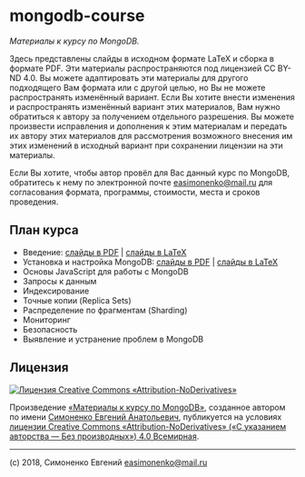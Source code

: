 # mongodb-course

_Материалы к курсу по MongoDB._

Здесь представлены слайды в исходном формате LaTeX и сборка в формате PDF. Эти
материалы распространяются под лицензией CC BY-ND 4.0. Вы можете адаптировать
эти материалы для другого подходящего Вам формата или с другой целью, но Вы не
можете распространять изменённый вариант. Если Вы хотите внести изменения и
распространять изменённый вариант этих материалов, Вам нужно обратиться к автору
за получением отдельного разрешения. Вы можете произвести исправления и
дополнения к этим материалам и передать их автору этих материалов для
рассмотрения возможного внесения им этих изменений в исходный вариант при
сохранении лицензии на эти материалы.

Если Вы хотите, чтобы автор провёл для Вас данный курс по MongoDB, обратитесь
к нему по электронной почте [easimonenko@mail.ru](mailto:easimonenko@mail.ru)
для согласования формата, программы, стоимости, места и сроков проведения.

## План курса

- Введение: [слайды в PDF](./slides-intro.pdf) | [слайды в LaTeX](./slides-intro.tex)
- Установка и настройка MongoDB: [слайды в PDF](./slides-install.pdf) | [слайды в LaTeX](./slides-install.tex)
- Основы JavaScript для работы с MongoDB
- Запросы к данным
- Индексирование
- Точные копии (Replica Sets)
- Распределение по фрагментам (Sharding)
- Мониторинг
- Безопасность
- Выявление и устранение проблем в MongoDB

## Лицензия

[![Лицензия Creative Commons «Attribution-NoDerivatives»](https://i.creativecommons.org/l/by-nd/4.0/88x31.png)](https://creativecommons.org/licenses/by-nd/4.0/)

Произведение
[«Материалы к курсу по MongoDB»](https://github.com/easimonenko/mongodb-course),
созданное автором по имени [Симоненко Евгений Анатольевич](mailto:easimonenko@mail.ru),
публикуется на условиях
[лицензии Creative Commons «Attribution-NoDerivatives» («С указанием авторства — Без производных») 4.0 Всемирная](https://creativecommons.org/licenses/by-nd/4.0/).

***

(c) 2018, Симоненко Евгений [easimonenko@mail.ru](mailto:easimonenko@mail.ru)
